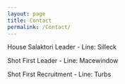```yaml
---
layout: page
title: Contact
permalink: /Contact/
---
```


House Salaktori Leader - Line: Silleck


Shot First Leader - Line: Macewindow

Shot First Recruitment - Line: Turbs

